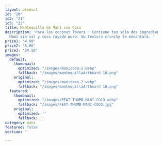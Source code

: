 ```yaml
---
layout: product
id: "20"
id2: "21"
id3: "22"
title: Mantequilla de Maní con Coco
description: 'Para los coconut lovers ♡ Contiene tan sólo dos ingredientes locales:
  Maní sin sal y coco rayado puro. Su textura crunchy te encantará. '
price1: '4.90'
price2: '8,80'
price3: '24.50'
images:
  default:
    thumbnail:
      optimized: "/images/manicoco-2.webp"
      fallback: "/images/mantequillaArtboard 10.png"
    original:
      optimized: "/images/manicoco-2.webp"
      fallback: "/images/mantequillaArtboard 10.png"
  featured:
    thumbnail:
      optimized: "/images/FEAT-THUMB-MANI-COCO.webp"
      fallback: "/images/FEAT-THUMB-MANI-COCO.jpg"
    original:
      optimized: ''
      fallback: ''
category: maní
featured: false
section: ''

---
```


